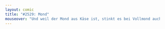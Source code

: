 ```yaml
---
layout: comic
title: "#2529: Mond"
mouseover: "Und weil der Mond aus Käse ist, stinkt es bei Vollmond auch ein bisschen mehr als sonst."
---
```

